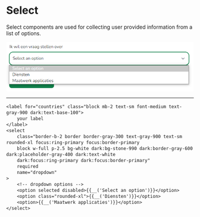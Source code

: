 # Select

Select components are used for collecting user provided information from a list of options.

![image](./../../_media/examples/select/select.png)

---
```blade
<label for="countries" class="block mb-2 text-sm font-medium text-gray-900 dark:text-base-100">
    your label
</label>
<select
    class="border-b-2 border border-gray-300 text-gray-900 text-sm rounded-xl focus:ring-primary focus:border-primary
    block w-full p-2.5 bg-white dark:bg-stone-990 dark:border-gray-600 dark:placeholder-gray-400 dark:text-white
    dark:focus:ring-primary dark:focus:border-primary"
    required
    name="dropdown"
>
    <!-- dropdown options -->
    <option selected disabled>{{__('Select an option')}}</option>
    <option class="rounded-xl">{{__('Diensten')}}</option>
    <option>{{__('Maatwerk applicaties')}}</option>
</select>
```